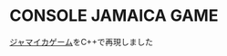 
# CONSOLE JAMAICA GAME

[ジャマイカゲーム](http://lupus.is.kochi-u.ac.jp/shiota/misc/Jamaica/Jamaica.html)をC++で再現しました
